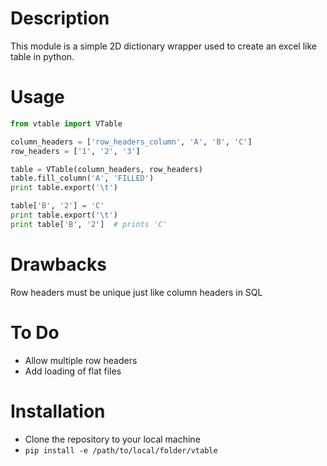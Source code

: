 # Description

This module is a simple 2D dictionary wrapper used to create an excel like table in python.

# Usage

```python
from vtable import VTable

column_headers = ['row_headers_column', 'A', 'B', 'C']
row_headers = ['1', '2', '3']

table = VTable(column_headers, row_headers)
table.fill_column('A', 'FILLED')
print table.export('\t')

table['B', '2'] = 'C'
print table.export('\t')
print table['B', '2']  # prints 'C'
```

# Drawbacks

Row headers must be unique just like column headers in SQL

# To Do

* Allow multiple row headers
* Add loading of flat files

# Installation

* Clone the repository to your local machine
* `pip install -e /path/to/local/folder/vtable`